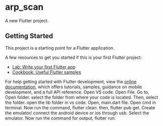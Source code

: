 # arp_scan

A new Flutter project.

## Getting Started

This project is a starting point for a Flutter application.

A few resources to get you started if this is your first Flutter project:

- [Lab: Write your first Flutter app](https://docs.flutter.dev/get-started/codelab)
- [Cookbook: Useful Flutter samples](https://docs.flutter.dev/cookbook)

For help getting started with Flutter development, view the
[online documentation](https://docs.flutter.dev/), which offers tutorials,
samples, guidance on mobile development, and a full API reference.
Open VS code.
Open File.
Go to, Open folder.
select the folder from where your code is located.
Then, select the folder.
open the lib folder in vs code.
Open, main.dart file.
Open cmd in terminal.
Now run the command, flutter clean.
then, flutter pub get.
Create the emulator/ connect the android device or ios through usb.
Select the emulator.
Now run the command for output, flutter run.
